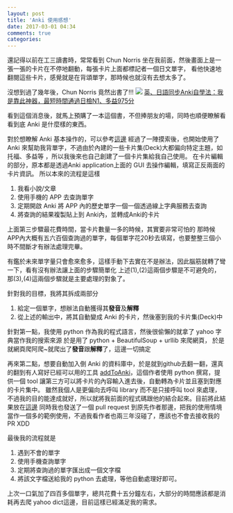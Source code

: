 ```yaml
---
layout: post
title: 'Anki 使用感想'
date: 2017-03-01 04:34
comments: true
categories: 
---
```

還記得以前在工三讀書時，常常看到 Chun Norris 坐在我前面，然後畫面上是一張一張的卡片在不停地翻動，每張卡片上面都標記者一個日文單字， 看他快速地翻閱這些卡片，感覺就是在背頌單字，那時候也就沒有去想太多了。

沒想到過了幾年後，Chun Norris 竟然出書了!!!
![](http://cdn.kingstone.com.tw/book/images/product/20180/2018052742456/2018052742456b.jpg)
[英、日語同步Anki自學法：我是靠此神器，最短時間通過日檢N1、多益975分](http://www.books.com.tw/products/0010740471)

看到這個消息後，就馬上預購了一本這個書，不但捧朋友的場，同時也順便瞭解看看到底 Anki 是什麼樣的東西。

<!--more-->

對於想瞭解 Anki 基本操作的，可以參考[這邊](http://blog.chunnorris.cc/2016/04/anki1.html)
經過了一陣摸索後，也開始使用了 Anki 來幫助我背單字，不過由於內建的一些卡片集(Deck)大都偏向特定主題，如托福、多益等
，所以我後來也自己創建了一個卡片集給我自己使用。
在卡片編輯的部分，原本都是透過Anki application上面的 GUI 去操作編輯，填寫正反兩面的卡片資訊。
所以本來的流程是這樣
1. 我看小說/文章
2. 使用手機的 APP 去查詢單字
3. 定期開啟 Anki 將 APP 內的歷史單字一個一個透過線上字典服務去查詢
4. 將查詢的結果複製貼上到 Anki內，並轉成Anki的卡片

上面第三步驟最花費時間，當卡片數量一多的時候，其實要非常可怕的
那時候APP內大概有五六百個查詢過的單字，每個單字花20秒去填寫，也要整整三個小時不間斷才有辦法處理完畢。

有鑑於未來單字量只會愈來愈多，這樣手動下去實在不是辦法，因此腦筋就轉了彎一下，看有沒有辦法讓上面的步驟簡單化
上述(1),(2)這兩個步驟是不可避免的，那(3),(4)這兩個步驟就是主要處理的對象了。

針對我的目標，我將其拆成兩部分
1. 給定一個單字，想辦法自動獲得其**發音**及**解釋**
2. 從上述的輸出中，將其自動變成 Anki 的卡片，然後塞到我的卡片集(Deck)中


針對第一點，我使用 python 作為我的程式語言，然後很偷懶的就拿了 yahoo 字典當作我的搜索來源
於是用了 python + BeautifulSoup + urllib 來爬網頁，
於是就網頁爬阿爬~就爬出了**發音**跟**解釋**了，這邊一切搞定

再來第二點，想要自動加入倒 Anki 的資料庫中，於是就到github去翻一翻，還真的翻到有人寫好已經可以用的工具
[addToAnki](https://github.com/nheinric/addToAnki)，這個作者使用 python 撰寫，提供一個 tool 讓第三方可以將卡片的內容輸入進去後，自動轉為卡片並且塞到對應的卡片集中。
雖然我個人是更偏向去呼叫 library 而不是只接呼叫 tool 來處理，不過我的目的能達成就好，所以就將我前面的程式碼跟他的結合起來。目前將此結果放在[這邊](https://github.com/hwchiu/addToAnki/tree/master/examples/YahooDict)
同時我也發送了一個 pull request 到原先作者那邊，把我的使用情境當作一個多的範例使用，不過我看作者也兩三年沒碰了，應該也不會去接收我的 PR XDD

最後我的流程就是
1. 遇到不會的單字
2. 使用手機查詢單字
3. 定期將查詢過的單字匯出成一個文字檔
4. 將該文字檔送給我的 python 去處理，等他自動處理好即可。

上次一口氣加了四百多個單字，總共花費十五分鐘左右，大部分的時間應該都是消耗再去爬 yahoo dict這邊，目前這樣已經滿足我的需求。







